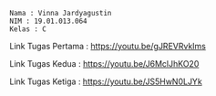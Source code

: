 ```
Nama : Vinna Jardyagustin
NIM : 19.01.013.064
Kelas : C
```

Link Tugas Pertama      : https://youtu.be/gJREVRvkIms

Link Tugas Kedua        : https://youtu.be/J6MclJhKO20

Link Tugas Ketiga       : https://youtu.be/JS5HwN0LJYk

